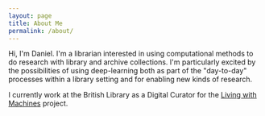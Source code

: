```yaml
---
layout: page
title: About Me
permalink: /about/
---
```


Hi, I'm Daniel. I'm a librarian interested in using computational methods to do research with library and archive collections. I'm particularly excited by the possibilities of using deep-learning both as part of the "day-to-day" processes within a library setting and for enabling new kinds of research. 

I currently work at the British Library as a Digital Curator for the [Living with Machines](https://github.com/living-with-machines) project. 

